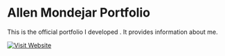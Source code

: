 # Allen Mondejar Portfolio

This is the official portfolio I developed . It provides information about me.

[![Visit Website](https://img.shields.io/badge/Visit%20Website-LIVE-green?style=for-the-badge)](https://allenmondejar-projects.github.io/my-portfolio/portfolio/index.html)
